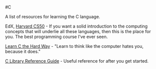#C

A list of resources for learning the C language.

EdX, [Harvard CS50](https://www.edx.org/course/introduction-computer-science-harvardx-cs50x) - If you want a solid introduction to the computing concepts that will underlie all these languages, then this is the place for you.  The best programming course I’ve ever seen.

[Learn C the Hard Way](https://learncodethehardway.org/c/) - "Learn to think like the computer hates you, because it does."

[C Library Reference Guide](https://www-s.acm.illinois.edu/webmonkeys/book/c_guide/index.html) - Useful reference for after you get started.
